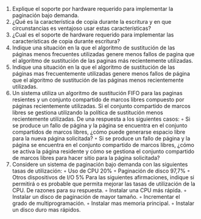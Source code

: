 
1. Explique el soporte por hardware requerido para implementar la paginación bajo demanda.
2. ¿Qué es la característica de copia durante la escritura y en que circunstancias es ventajoso usar
estas características?
3. ¿Cual es el soporte de hardware requerido para implementar las características de copia durante
escritura?
4. Indique una situación en la que el algoritmo de sustitución de las páginas menos frecuentes
utilizadas genere menos fallos de pagina que el algoritmo de sustitución de las paginas más
recientemente utilizadas.
5. Indique una situación en la que el algoritmo de sustitución de las páginas mas frecuentemente
utilizadas genere menos fallos de página que el algoritmo de sustitución de las páginas menos
recientemente utilizadas.
6. Un sistema utiliza un algoritmo de sustitución FIFO para las paginas resientes y un conjunto
compartido de marcos libres compuesto por páginas recientemente utilizadas. Si el conjunto
compartido de marcos libres se gestiona utilizando la política de sustitución menos
recientemente utilizadas. De una respuesta a los siguientes casos:
◦ Si se produce un fallo de página y la página se encuentra en el conjunto compartidos de
marcos libres, ¿cómo puede generarse espacio libre para la nueva página solicitada?
◦ Si se produce un fallo de página y la página se encuentra en el conjunto compartido de
marcos libres, ¿cómo se activa la página residente y cómo se gestiona el conjunto
compartido de marcos libres para hacer sitio para la página solicitada?
7. Considere un sistema de paginación bajo demanda con las siguientes tasas de utilización:
◦ Uso de CPU 20%
◦ Paginación de disco 97,7%
◦ Otros dispositivos de I/O 5%
Para las siguientes afirmaciones, indique si permitirá o es probable que permita mejorar las
tasas de utilización de la CPU. De razones para su respuesta.
◦ Instalar una CPU más rápida.
◦ Instalar un disco de paginación de mayor tamaño.
◦ Incrementar el grado de multiprogramación.
◦ Instalar mas memoria principal.
◦ Instalar un disco duro mas rápidos.
